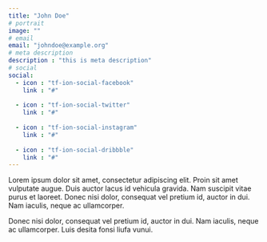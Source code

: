 ```yaml
---
title: "John Doe"
# portrait
image: ""
# email
email: "johndoe@example.org"
# meta description
description : "this is meta description"
# social
social:
  - icon : "tf-ion-social-facebook"
    link : "#"
    
  - icon : "tf-ion-social-twitter"
    link : "#"
    
  - icon : "tf-ion-social-instagram"
    link : "#"
    
  - icon : "tf-ion-social-dribbble"
    link : "#"
---
```


Lorem ipsum dolor sit amet, consectetur adipiscing elit. Proin sit amet vulputate augue. Duis auctor lacus id vehicula gravida. Nam suscipit vitae purus et laoreet.
Donec nisi dolor, consequat vel pretium id, auctor in dui. Nam iaculis, neque ac ullamcorper.

Donec nisi dolor, consequat vel pretium id, auctor in dui. Nam iaculis, neque ac ullamcorper. Luis desita fonsi liufa vunui.